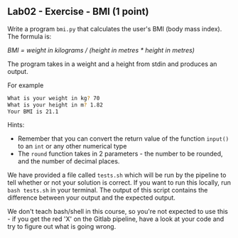 ## Lab02 - Exercise - BMI (1 point)

Write a program `bmi.py` that calculates the user's BMI (body mass index). The formula is:

*BMI = weight in kilograms / (height in metres * height in metres)*

The program takes in a weight and a height from stdin and produces an output.

For example
```bash
What is your weight in kg? 70
What is your height in m? 1.82
Your BMI is 21.1
```

Hints:
* Remember that you can convert the return value of the function `input()` to an `int` or any other numerical type
* The `round` function takes in 2 parameters - the number to be rounded, and the number of decimal places.

We have provided a file called `tests.sh` which will be run by the pipeline to tell whether or not your solution is correct. If you want to run this locally, run `bash tests.sh` in your terminal. The output of this script contains the difference between your output and the expected output.

We don't teach bash/shell in this course, so you're not expected to use this - if you get the red 'X' on the Gitlab pipeline, have a look at your code and try to figure out what is going wrong.